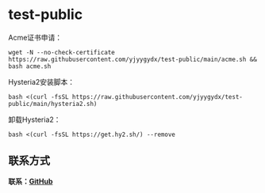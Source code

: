 # test-public

Acme证书申请：
```
wget -N --no-check-certificate https://raw.githubusercontent.com/yjyygydx/test-public/main/acme.sh && bash acme.sh
```

Hysteria2安装脚本：
```
bash <(curl -fsSL https://raw.githubusercontent.com/yjyygydx/test-public/main/hysteria2.sh)
```
卸载Hysteria2：
```
bash <(curl -fsSL https://get.hy2.sh/) --remove
```

## 联系方式

**联系：[GitHub](https://github.com/yjyygydx)**
